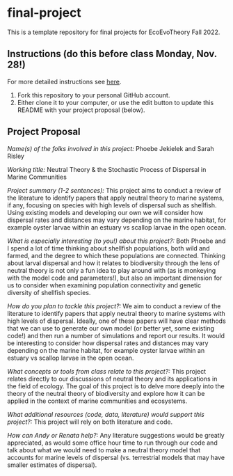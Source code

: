 # final-project

This is a template repository for final projects for EcoEvoTheory Fall 2022.

## Instructions (do this before class Monday, Nov. 28!)

For more detailed instructions see [here](https://github.com/eco-evo-thr-2022/final-project/blob/main/how_to_fork.md).

1.  Fork this repository to your personal GitHub account.
2.  Either clone it to your computer, or use the edit button to update this README with your project proposal (below).


## Project Proposal

*Name(s) of the folks involved in this project:* Phoebe Jekielek and Sarah Risley

*Working title:* Neutral Theory & the Stochastic Process of Dispersal in Marine Communities 

*Project summary (1-2 sentences):*
This project aims to conduct a review of the literature to identify papers that apply neutral theory to marine systems, if any, focusing on species with high levels of dispersal such as shellfish. Using existing models and developing our own we will consider how dispersal rates and distances may vary depending on the marine habitat, for example oyster larvae within an estuary vs scallop larvae in the open ocean. 


*What is especially interesting (to you!) about this project?:*
Both Phoebe and I spend a lot of time thinking about shellfish populations, both wild and farmed, and the degree to which these populations are connected. Thinking about larval dispersal and how it relates to biodiversity through the lens of neutral theory is not only a fun idea to play around with (as is monkeying with the model code and parameters!), but also an important dimension for us to consider when examining population connectivity and genetic diversity of shellfish species.  

*How do you plan to tackle this project?:* We aim to conduct a review of the literature to identify papers that apply neutral theory to marine systems with high levels of dispersal. Ideally, one of these papers will have clear methods that we can use to generate our own model (or better yet, some existing code!) and then run a number of simulations and report our results. It would be interesting to consider how dispersal rates and distances may vary depending on the marine habitat, for example oyster larvae within an estuary vs scallop larvae in the open ocean. 

*What concepts or tools from class relate to this project?:* This project relates directly to our discussions of neutral theory and its applications in the field of ecology. The goal of this project is to delve more deeply into the theory of the neutral theory of biodiversity and explore how it can be applied in the context of marine communities and ecosystems. 

*What additional resources (code, data, literature) would support this project?:* This project will rely on both literature and code. 

*How can Andy or Renata help?:* Any literature suggestions would be greatly appreciated, as would some office hour time to run through our code and talk about what we would need to make a neutral theory model that accounts for marine levels of dispersal (vs. terrestrial models that may have smaller estimates of dispersal). 

